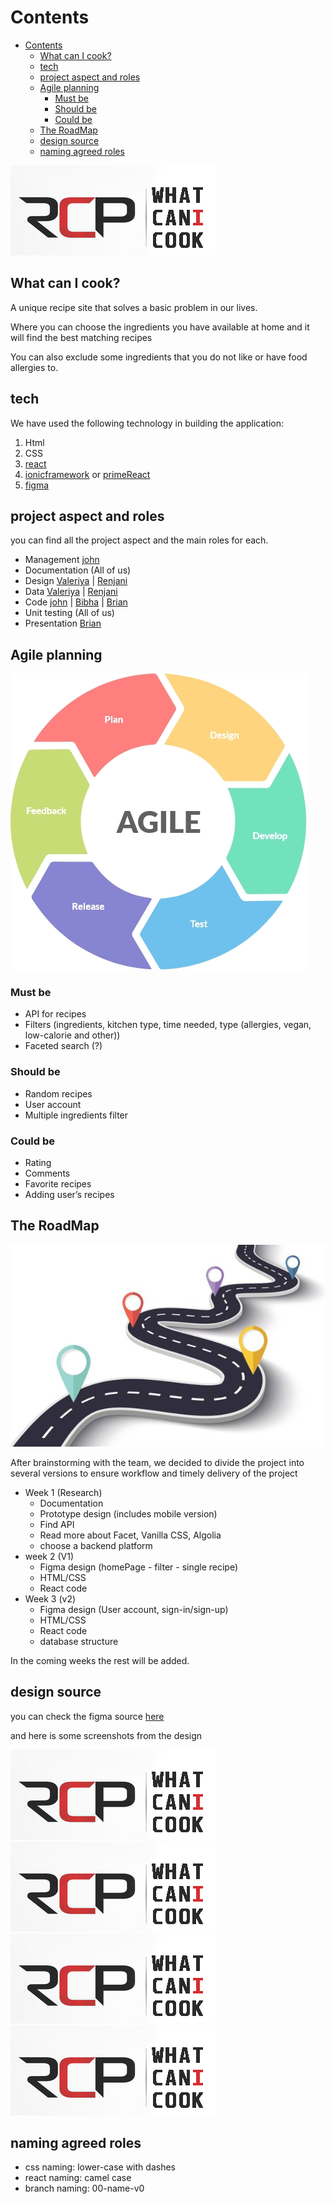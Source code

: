 # Contents

- [Contents](#contents)
  - [What can I cook?](#what-can-i-cook)
  - [tech](#tech)
  - [project aspect and roles](#project-aspect-and-roles)
  - [Agile planning](#agile-planning)
    - [Must be](#must-be)
    - [Should be](#should-be)
    - [Could be](#could-be)
  - [The RoadMap](#the-roadmap)
  - [design source](#design-source)
  - [naming agreed roles](#naming-agreed-roles)

![logo](public/assets/design/../RCP-logo.jpg)

## What can I cook?

A unique recipe site that solves a basic problem in our lives.

Where you can choose the ingredients you have available at home and it will find the best matching recipes

You can also exclude some ingredients that you do not like or have food allergies to.

## tech

We have used the following technology in building the application:

1. Html
2. CSS
3. [react](https://ionicframework.com/)
4. [ionicframework](https://ionicframework.com) or [primeReact](https://primereact.org)
5. [figma](https://www.figma.com/)

## project aspect and roles

you can find all the project aspect and the main roles for each.

- Management [john](https://github.com/johnedelbi)
- Documentation (All of us)
- Design [Valeriya](https://github.com/V-Valkiriya) | [Renjani](https://github.com/renjani2022)
- Data [Valeriya](https://github.com/V-Valkiriya) | [Renjani](https://github.com/renjani2022)
- Code [john](https://github.com/johnedelbi) | [Bibha](https://github.com/bibhasingh) | [Brian](https://github.com/BrianMunene96)
- Unit testing (All of us)
- Presentation [Brian](https://github.com/BrianMunene96)

## Agile planning

![Agile planning](public/assets/design/../Agile.jpg)

### Must be

- API for recipes
- Filters (ingredients, kitchen type, time needed, type (allergies, vegan, low-calorie and other))
- Faceted search (?)
  
### Should be

- Random recipes
- User account
- Multiple ingredients filter

### Could be

- Rating
- Comments
- Favorite recipes
- Adding user’s recipes

## The RoadMap

![RoadMap](public/assets/design/../roadmap.jpg)

After brainstorming with the team, we decided to divide the project into several versions to ensure workflow and timely delivery of the project

- Week 1 (Research)
  - Documentation
  - Prototype design (includes mobile version)
  - Find API
  - Read more about Facet, Vanilla CSS, Algolia
  - choose a backend platform
- week 2 (V1)
  - Figma design (homePage - filter - single recipe)
  - HTML/CSS
  - React code
- Week 3 (v2)
  - Figma design (User account, sign-in/sign-up)
  - HTML/CSS
  - React code
  - database structure

In the coming weeks the rest will be added.

## design source

you can check the figma source [here](https://www.figma.com/file/)

and here is some screenshots from the design

![logo](public/assets/design/../RCP-logo.jpg)
![logo](public/assets/design/../RCP-logo.jpg)
![logo](public/assets/design/../RCP-logo.jpg)
![logo](public/assets/design/../RCP-logo.jpg)

## naming agreed roles

- css naming: lower-case with dashes
- react naming: camel case
- branch naming: 00-name-v0
